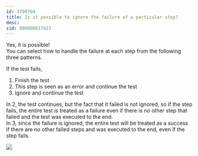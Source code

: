 ```yaml
---
id: 3790704
title: Is it possible to ignore the failure of a particular step?
desc:
zid: 900000817423
---
```


Yes, it is possible! <br>You can select how to handle the failure at each step from the following three patterns.

If the test fails,

1. Finish the test
2. This step is seen as an error and continue the test
3. Ignore and continue the test

In 2, the test continues, but the fact that it failed is not ignored, so if the step fails, the entire test is treated as a failure even if there is no other step that failed and the test was executed to the end. <br>In 3, since the failure is ignored, the entire test will be treated as a success if there are no other failed steps and was executed to the end, even if the step fails.

![](https://downloads.intercomcdn.com/i/o/194779842/c6be4b27d2ae48fb5ab599d3/%E3%82%B9%E3%82%AF%E3%83%AA%E3%83%BC%E3%83%B3%E3%82%B7%E3%83%A7%E3%83%83%E3%83%88+2020-03-18+13.01.27.png)
